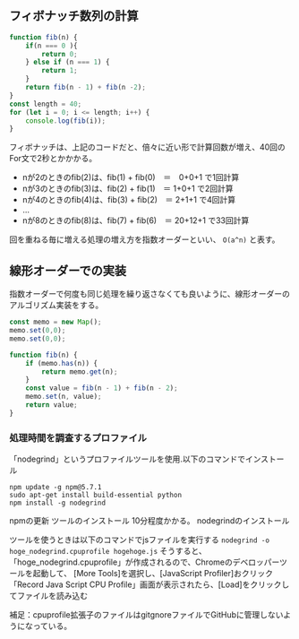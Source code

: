 
## フィボナッチ数列の計算

```js:fibonacci.js
function fib(n) {
    if(n === 0 ){
        return 0;
    } else if (n === 1) {
        return 1;
    }
    return fib(n - 1) + fib(n -2);
}
const length = 40;
for (let i = 0; i <= length; i++) {
    console.log(fib(i));
}
```

フィボナッチは、上記のコードだと、倍々に近い形で計算回数が増え、40回のFor文で2秒とかかかる。
- nが2のときのfib(2)は、fib(1) + fib(0)　＝　0+0+1 で1回計算
- nが3のときのfib(3)は、fib(2) + fib(1)　＝ 1+0+1 で2回計算
- nが4のときのfib(4)は、fib(3) + fib(2)　＝ 2+1+1 で4回計算
- …
- nが8のときのfib(8)は、fib(7) + fib(6)　＝ 20+12+1 で33回計算



回を重ねる毎に増える処理の増え方を指数オーダーといい、
`O(a^n)`
と表す。


## 線形オーダーでの実装

指数オーダーで何度も同じ処理を繰り返さなくても良いように、線形オーダーのアルゴリズム実装をする。

```js:fibonacci.js
const memo = new Map();
memo.set(0,0);
memo.set(0,0);

function fib(n) {
	if (memo.has(n)) {
		return memo.get(n);
	}
	const value = fib(n - 1) + fib(n - 2);
	memo.set(n, value);
	return value;
}
```




### 処理時間を調査するプロファイル
「nodegrind」というプロファイルツールを使用.以下のコマンドでインストール
```
npm update -g npm@5.7.1
sudo apt-get install build-essential python
npm install -g nodegrind
```
npmの更新
ツールのインストール  10分程度かかる。
nodegrindのインストール

ツールを使うときは以下のコマンドでjsファイルを実行する
`nodegrind -o hoge_nodegrind.cpuprofile hogehoge.js`
そうすると、「hoge_nodegrind.cpuprofile」が作成されるので、Chromeのデベロッパーツールを起動して、
[More Tools]を選択し、[JavaScript Profiler]おクリック「Record Java Script CPU Profile」画面が表示されたら、[Load]をクリックしてファイルを読み込む

補足：cpuprofile拡張子のファイルはgitgnoreファイルでGitHubに管理しないようになっている。



